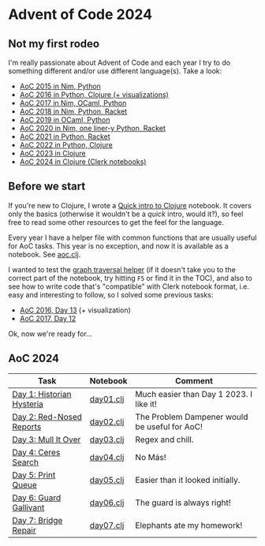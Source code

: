 # Advent of Code 2024


## Not my first rodeo

I'm really passionate about Advent of Code and each year I try to do something different
and/or use different language(s).
Take a look:

* [AoC 2015 in Nim, Python](https://github.com/narimiran/advent_of_code_2015)
* [AoC 2016 in Python, Clojure (+ visualizations)](https://github.com/narimiran/advent_of_code_2016)
* [AoC 2017 in Nim, OCaml, Python](https://github.com/narimiran/AdventOfCode2017)
* [AoC 2018 in Nim, Python, Racket](https://github.com/narimiran/AdventOfCode2018)
* [AoC 2019 in OCaml, Python](https://github.com/narimiran/AdventOfCode2019)
* [AoC 2020 in Nim, one liner-y Python, Racket](https://github.com/narimiran/AdventOfCode2020)
* [AoC 2021 in Python, Racket](https://github.com/narimiran/AdventOfCode2021)
* [AoC 2022 in Python, Clojure](https://github.com/narimiran/AdventOfCode2022)
* [AoC 2023 in Clojure](https://github.com/narimiran/AdventOfCode2023)
* [AoC 2024 in Clojure (Clerk notebooks)](https://github.com/narimiran/aoc2024)




## Before we start

If you're new to Clojure, I wrote a
[Quick intro to Clojure](./clojure/clojure_intro) notebook.
It covers only the basics (otherwise it wouldn't be a _quick_ intro, would it?),
so feel free to read some other resources to get the feel for the language.

Every year I have a helper file with common functions that are
usually useful for AoC tasks.
This year is no exception, and now it is available as a notebook.
See [aoc.clj](./clojure/aoc).

I wanted to test the [graph traversal helper](./clojure/aoc#graph-traversal)
(if it doesn't take you to the correct part of the notebook, try hitting `F5`
or find it in the TOC),
and also to see how to write code that's "compatible" with Clerk
notebook format, i.e. easy and interesting to follow, so I solved some
previous tasks:
- [AoC 2016, Day 13](clojure/aoc2016_day13) (+ visualization)
- [AoC 2017, Day 12](clojure/aoc2017_day12)


Ok, now we're ready for...





## AoC 2024

Task  | Notebook  | Comment
---   | ---       | ---
[Day 1: Historian Hysteria](https://adventofcode.com/2024/day/1) | [day01.clj](clojure/day01) | Much easier than Day 1 2023. I like it!
[Day 2: Red-Nosed Reports](https://adventofcode.com/2024/day/2) | [day02.clj](clojure/day02) | The Problem Dampener would be useful for AoC!
[Day 3: Mull It Over](https://adventofcode.com/2024/day/3) | [day03.clj](clojure/day03) | Regex and chill.
[Day 4: Ceres Search](https://adventofcode.com/2024/day/4) | [day04.clj](clojure/day04) | No Más!
[Day 5: Print Queue](https://adventofcode.com/2024/day/5) | [day05.clj](clojure/day05) | Easier than it looked initially.
[Day 6: Guard Gallivant](https://adventofcode.com/2024/day/6) | [day06.clj](clojure/day06) | The guard is always right!
[Day 7: Bridge Repair](https://adventofcode.com/2024/day/7) | [day07.clj](clojure/day07) | Elephants ate my homework!

